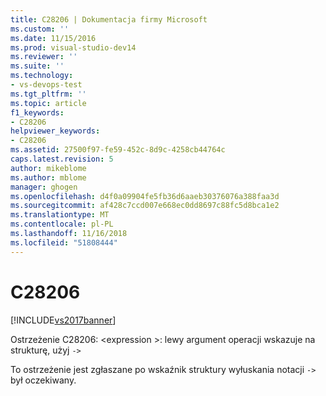 ```yaml
---
title: C28206 | Dokumentacja firmy Microsoft
ms.custom: ''
ms.date: 11/15/2016
ms.prod: visual-studio-dev14
ms.reviewer: ''
ms.suite: ''
ms.technology:
- vs-devops-test
ms.tgt_pltfrm: ''
ms.topic: article
f1_keywords:
- C28206
helpviewer_keywords:
- C28206
ms.assetid: 27500f97-fe59-452c-8d9c-4258cb44764c
caps.latest.revision: 5
author: mikeblome
ms.author: mblome
manager: ghogen
ms.openlocfilehash: d4f0a09904fe5fb36d6aaeb30376076a388faa3d
ms.sourcegitcommit: af428c7ccd007e668ec0dd8697c88fc5d8bca1e2
ms.translationtype: MT
ms.contentlocale: pl-PL
ms.lasthandoff: 11/16/2018
ms.locfileid: "51808444"
---
```

# <a name="c28206"></a>C28206
[!INCLUDE[vs2017banner](../includes/vs2017banner.md)]

Ostrzeżenie C28206: \<expression >: lewy argument operacji wskazuje na strukturę, użyj `->`  
  
 To ostrzeżenie jest zgłaszane po wskaźnik struktury wyłuskania notacji `->` był oczekiwany.



